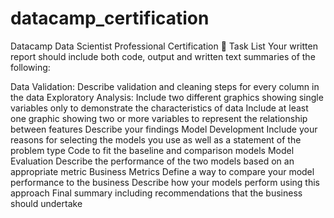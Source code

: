 # datacamp_certification
Datacamp Data Scientist Professional Certification
📝 Task List
Your written report should include both code, output and written text summaries of the following:

Data Validation:
Describe validation and cleaning steps for every column in the data
Exploratory Analysis:
Include two different graphics showing single variables only to demonstrate the characteristics of data
Include at least one graphic showing two or more variables to represent the relationship between features
Describe your findings
Model Development
Include your reasons for selecting the models you use as well as a statement of the problem type
Code to fit the baseline and comparison models
Model Evaluation
Describe the performance of the two models based on an appropriate metric
Business Metrics
Define a way to compare your model performance to the business
Describe how your models perform using this approach
Final summary including recommendations that the business should undertake
